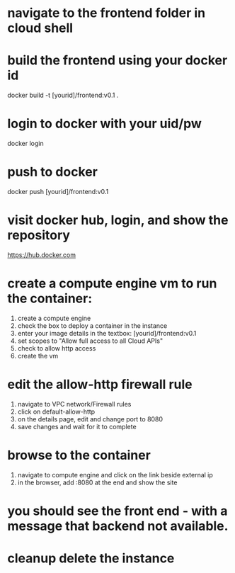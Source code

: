 # navigate to the frontend folder in cloud shell

# build the frontend using your docker id

docker build -t [yourid]/frontend:v0.1 .

# login to docker with your uid/pw

docker login

# push to docker

docker push [yourid]/frontend:v0.1

# visit docker hub, login, and show the repository

https://hub.docker.com

# create a compute engine vm to run the container:
1. create a compute engine
2. check the box to deploy a container in the instance
3. enter your image details in the textbox: [yourid]/frontend:v0.1
4. set scopes to "Allow full access to all Cloud APIs"
5. check to allow http access
6. create the vm

# edit the allow-http firewall rule
1. navigate to VPC network/Firewall rules
2. click on default-allow-http
3. on the details page, edit and change port to 8080
4. save changes and wait for it to complete

# browse to the container
1. navigate to compute engine and click on the link beside external ip
2. in the browser, add :8080 at the end and show the site

# you should see the front end - with a message that backend not available.

# cleanup delete the instance


